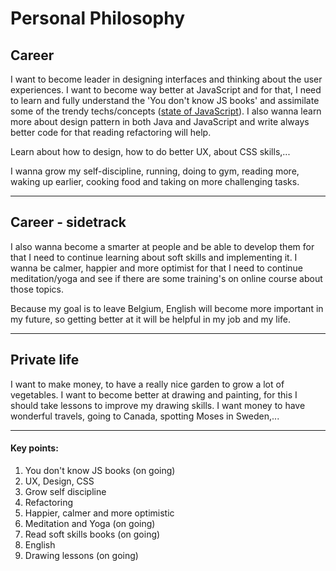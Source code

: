 # Personal Philosophy

## Career

I want to become leader in designing interfaces and thinking about the user experiences.
I want to become way better at JavaScript and for that, I need to learn and fully understand the 'You don't know JS books' and assimilate some of the trendy techs/concepts ([state of JavaScript](https://2019.stateofjs.com/)).
I also wanna learn more about design pattern in both Java and JavaScript and write always better code for that reading refactoring will help.

Learn about how to design, how to do better UX, about CSS skills,...

I wanna grow my self-discipline, running, doing to gym, reading more, waking up earlier, cooking food and taking on more challenging tasks.

---

## Career - sidetrack

I also wanna become a smarter at people and be able to develop them for that I need to continue learning about soft skills and implementing it. I wanna be calmer, happier and more optimist for that I need to continue meditation/yoga and see if there are some training's on online course about those topics.

Because my goal is to leave Belgium, English will become more important in my future, so getting better at it will be helpful in my job and my life.

---

## Private life

I want to make money, to have a really nice garden to grow a lot of vegetables. 
I want to become better at drawing and painting, for this I should take lessons to improve my drawing skills.
I want money to have wonderful travels, going to Canada, spotting Moses in Sweden,...

---
####    Key points:

1. You don't know JS books (on going)
2. UX, Design, CSS
3. Grow self discipline
4. Refactoring
5. Happier, calmer and more optimistic
6. Meditation and Yoga (on going)
7. Read soft skills books (on going)
8. English
9. Drawing lessons (on going)